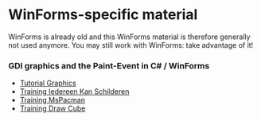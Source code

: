 # WinForms-specific material


WinForms is already old and this WinForms material is therefore generally not used anymore. You may still work with WinForms: take advantage of it!


### GDI graphics and the Paint-Event in C# / WinForms


+ [Tutorial Graphics](tutorial_Graphics)
+ [Training Iedereen Kan Schilderen](challenge_IedereenKanSchilderen)
+ [Training MsPacman](challenge_MsPacman)
+ [Training Draw Cube](training_Cube)
